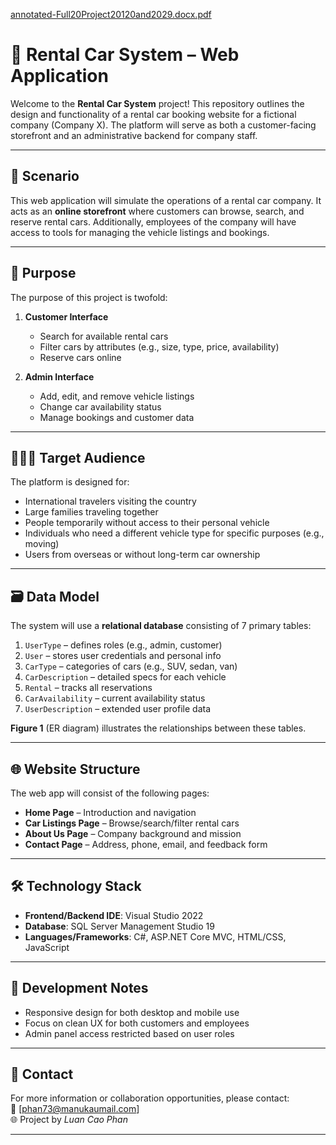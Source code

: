 [annotated-Full20Project20120and2029.docx.pdf](https://github.com/user-attachments/files/21677658/annotated-Full20Project20120and2029.docx.pdf)
# 🚗 Rental Car System – Web Application

Welcome to the **Rental Car System** project! This repository outlines the design and functionality of a rental car booking website for a fictional company (Company X). The platform will serve as both a customer-facing storefront and an administrative backend for company staff.

---

## 📖 Scenario

This web application will simulate the operations of a rental car company. It acts as an **online storefront** where customers can browse, search, and reserve rental cars. Additionally, employees of the company will have access to tools for managing the vehicle listings and bookings.

---

## 🎯 Purpose

The purpose of this project is twofold:
1. **Customer Interface**  
   - Search for available rental cars  
   - Filter cars by attributes (e.g., size, type, price, availability)  
   - Reserve cars online  

2. **Admin Interface**  
   - Add, edit, and remove vehicle listings  
   - Change car availability status  
   - Manage bookings and customer data  

---

## 🧑‍🤝‍🧑 Target Audience

The platform is designed for:
- International travelers visiting the country  
- Large families traveling together  
- People temporarily without access to their personal vehicle  
- Individuals who need a different vehicle type for specific purposes (e.g., moving)  
- Users from overseas or without long-term car ownership

---

## 🗃️ Data Model

The system will use a **relational database** consisting of 7 primary tables:
1. `UserType` – defines roles (e.g., admin, customer)  
2. `User` – stores user credentials and personal info  
3. `CarType` – categories of cars (e.g., SUV, sedan, van)  
4. `CarDescription` – detailed specs for each vehicle  
5. `Rental` – tracks all reservations  
6. `CarAvailability` – current availability status  
7. `UserDescription` – extended user profile data

**Figure 1** (ER diagram) illustrates the relationships between these tables.

---

## 🌐 Website Structure

The web app will consist of the following pages:
- **Home Page** – Introduction and navigation  
- **Car Listings Page** – Browse/search/filter rental cars  
- **About Us Page** – Company background and mission  
- **Contact Page** – Address, phone, email, and feedback form

---

## 🛠️ Technology Stack

- **Frontend/Backend IDE**: Visual Studio 2022  
- **Database**: SQL Server Management Studio 19  
- **Languages/Frameworks**: 
  C#, ASP.NET Core MVC, HTML/CSS, JavaScript  

---

## 📌 Development Notes

- Responsive design for both desktop and mobile use  
- Focus on clean UX for both customers and employees  
- Admin panel access restricted based on user roles

---

## 📧 Contact

For more information or collaboration opportunities, please contact:  
📩 [phan73@manukaumail.com]  
🌐 Project by *Luan Cao Phan*

---

